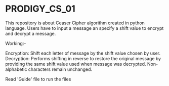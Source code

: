 # PRODIGY_CS_01
This repository is about Ceaser Cipher algorithm created in python language. Users have to input a message an specify a shift value to encrypt and decrypt a message.

Working:-

Encryption: Shift each letter of message by the shift value chosen by user.
Decryption: Performs shifting in reverse to restore the original message by providing the same shift value used when message was decrypted.
Non-alphabetic characters remain unchanged.

Read 'Guide' file to run the files


